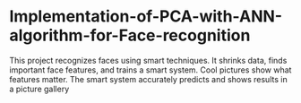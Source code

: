 # Implementation-of-PCA-with-ANN-algorithm-for-Face-recognition

This project recognizes faces using smart techniques. It shrinks data, finds important face features, and trains a smart system. Cool pictures show what features matter. The smart system accurately predicts and shows results in a picture gallery
